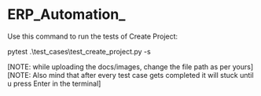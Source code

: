 # ERP_Automation_

Use this command to run the tests of Create Project:

pytest .\test_cases\test_create_project.py -s

[NOTE: while uploading the docs/images, change the file path as per yours]
[NOTE: Also mind that after every test case gets completed it will stuck until u press Enter in the terminal]
